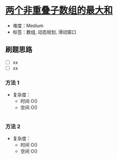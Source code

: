 # [两个非重叠子数组的最大和](https://leetcode-cn.com/problems/maximum-sum-of-two-non-overlapping-subarrays/)

- 难度：Medium
- 标签：数组, 动态规划, 滑动窗口

## 刷题思路

- [ ] xx
- [ ] xx

### 方法 1

- 复杂度：
    - 时间 O()
    - 空间 O()

``` js

```

### 方法 2

- 复杂度：
    - 时间 O()
    - 空间 O()

``` js

```
